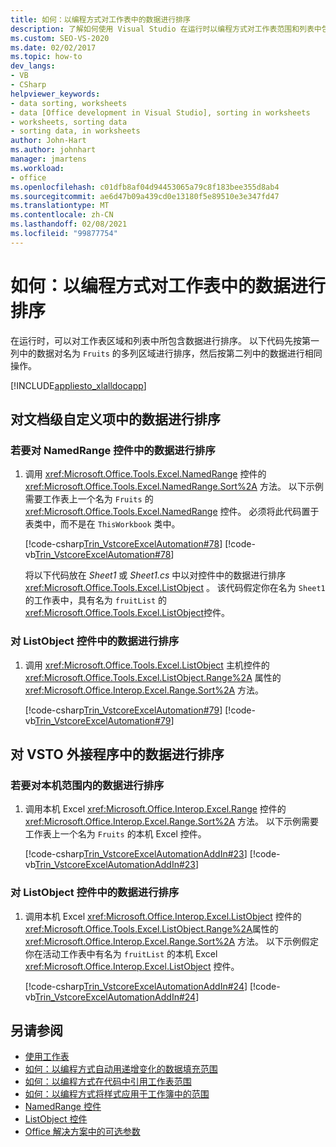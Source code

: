 ```yaml
---
title: 如何：以编程方式对工作表中的数据进行排序
description: 了解如何使用 Visual Studio 在运行时以编程方式对工作表范围和列表中包含的数据进行排序。
ms.custom: SEO-VS-2020
ms.date: 02/02/2017
ms.topic: how-to
dev_langs:
- VB
- CSharp
helpviewer_keywords:
- data sorting, worksheets
- data [Office development in Visual Studio], sorting in worksheets
- worksheets, sorting data
- sorting data, in worksheets
author: John-Hart
ms.author: johnhart
manager: jmartens
ms.workload:
- office
ms.openlocfilehash: c01dfb8af04d94453065a79c8f183bee355d8ab4
ms.sourcegitcommit: ae6d47b09a439cd0e13180f5e89510e3e347fd47
ms.translationtype: MT
ms.contentlocale: zh-CN
ms.lasthandoff: 02/08/2021
ms.locfileid: "99877754"
---
```

# <a name="how-to-programmatically-sort-data-in-worksheets"></a>如何：以编程方式对工作表中的数据进行排序
  在运行时，可以对工作表区域和列表中所包含数据进行排序。 以下代码先按第一列中的数据对名为 `Fruits` 的多列区域进行排序，然后按第二列中的数据进行相同操作。

 [!INCLUDE[appliesto_xlalldocapp](../vsto/includes/appliesto-xlalldocapp-md.md)]

## <a name="sort-data-in-a-document-level-customization"></a>对文档级自定义项中的数据进行排序

### <a name="to-sort-data-in-a-namedrange-control"></a>若要对 NamedRange 控件中的数据进行排序

1. 调用 <xref:Microsoft.Office.Tools.Excel.NamedRange> 控件的 <xref:Microsoft.Office.Tools.Excel.NamedRange.Sort%2A> 方法。 以下示例需要工作表上一个名为 `Fruits` 的 <xref:Microsoft.Office.Tools.Excel.NamedRange> 控件。 必须将此代码置于表类中，而不是在 `ThisWorkbook` 类中。

    [!code-csharp[Trin_VstcoreExcelAutomation#78](../vsto/codesnippet/CSharp/Trin_VstcoreExcelAutomationCS/Sheet1.cs#78)]
    [!code-vb[Trin_VstcoreExcelAutomation#78](../vsto/codesnippet/VisualBasic/Trin_VstcoreExcelAutomation/Sheet1.vb#78)]

   将以下代码放在 *Sheet1* 或 *Sheet1.cs* 中以对控件中的数据进行排序 <xref:Microsoft.Office.Tools.Excel.ListObject> 。 该代码假定你在名为 `Sheet1` 的工作表中，具有名为 `fruitList` 的 <xref:Microsoft.Office.Tools.Excel.ListObject>控件。

### <a name="to-sort-data-in-a-listobject-control"></a>对 ListObject 控件中的数据进行排序

1. 调用 <xref:Microsoft.Office.Tools.Excel.ListObject> 主机控件的 <xref:Microsoft.Office.Tools.Excel.ListObject.Range%2A> 属性的 <xref:Microsoft.Office.Interop.Excel.Range.Sort%2A> 方法。

     [!code-csharp[Trin_VstcoreExcelAutomation#79](../vsto/codesnippet/CSharp/Trin_VstcoreExcelAutomationCS/Sheet1.cs#79)]
     [!code-vb[Trin_VstcoreExcelAutomation#79](../vsto/codesnippet/VisualBasic/Trin_VstcoreExcelAutomation/Sheet1.vb#79)]

## <a name="sort-data-in-a-vsto-add-in"></a>对 VSTO 外接程序中的数据进行排序

### <a name="to-sort-data-in-a-native-range"></a>若要对本机范围内的数据进行排序

1. 调用本机 Excel <xref:Microsoft.Office.Interop.Excel.Range> 控件的 <xref:Microsoft.Office.Interop.Excel.Range.Sort%2A> 方法。 以下示例需要工作表上一个名为 `Fruits` 的本机 Excel 控件。

     [!code-csharp[Trin_VstcoreExcelAutomationAddIn#23](../vsto/codesnippet/CSharp/trin_vstcoreexcelautomationaddin/ThisAddIn.cs#23)]
     [!code-vb[Trin_VstcoreExcelAutomationAddIn#23](../vsto/codesnippet/VisualBasic/trin_vstcoreexcelautomationaddin/ThisAddIn.vb#23)]

### <a name="to-sort-data-in-a-listobject-control"></a>对 ListObject 控件中的数据进行排序

1. 调用本机 Excel <xref:Microsoft.Office.Interop.Excel.ListObject> 控件的 <xref:Microsoft.Office.Tools.Excel.ListObject.Range%2A>属性的 <xref:Microsoft.Office.Interop.Excel.Range.Sort%2A> 方法。 以下示例假定你在活动工作表中有名为 `fruitList` 的本机 Excel <xref:Microsoft.Office.Interop.Excel.ListObject> 控件。

     [!code-csharp[Trin_VstcoreExcelAutomationAddIn#24](../vsto/codesnippet/CSharp/trin_vstcoreexcelautomationaddin/ThisAddIn.cs#24)]
     [!code-vb[Trin_VstcoreExcelAutomationAddIn#24](../vsto/codesnippet/VisualBasic/trin_vstcoreexcelautomationaddin/ThisAddIn.vb#24)]

## <a name="see-also"></a>另请参阅
- [使用工作表](../vsto/working-with-worksheets.md)
- [如何：以编程方式自动用递增变化的数据填充范围](../vsto/how-to-programmatically-automatically-fill-ranges-with-incrementally-changing-data.md)
- [如何：以编程方式在代码中引用工作表范围](../vsto/how-to-programmatically-refer-to-worksheet-ranges-in-code.md)
- [如何：以编程方式将样式应用于工作簿中的范围](../vsto/how-to-programmatically-apply-styles-to-ranges-in-workbooks.md)
- [NamedRange 控件](../vsto/namedrange-control.md)
- [ListObject 控件](../vsto/listobject-control.md)
- [Office 解决方案中的可选参数](../vsto/optional-parameters-in-office-solutions.md)
